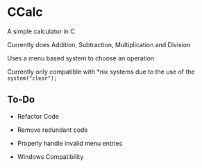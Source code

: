 # CCalc
A simple calculator in C

Currently does Addition, Subtraction, Multiplication and Division

Uses a menu based system to choose an operation

Currently only compatible with *nix systems due to the use of the ``system("clear");``

## To-Do

- Refactor Code

- Remove redundant code

- Properly handle invalid menu entries

- Windows Compatibility
